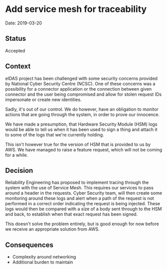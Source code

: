 # Add service mesh for traceability

Date: 2019-03-20

## Status

Accepted

## Context

eIDAS project has been challenged with some security concerns provided by
National Cyber Security Centre (NCSC). One of these concerns was a possibility
for a connector application or the connection between given connector and the
user being compromised and allow for stolen request IDs impersonate or create
new identities.

Sadly, it's out of our control. We do however, have an obligation to monitor
actions that are going through the system, in order to prove our innocence.

We have made a presumption, that Hardware Security Module (HSM) logs would be
able to tell us when it has been used to sign a thing and attach it to some of
the logs that we're currently holding.

This isn't however true for the version of HSM that is provided to us by AWS.
We have managed to raise a feature request, which will not be coming for a
while.

## Decision

Reliability Engineering has proposed to implement tracing through the system
with the use of Service Mesh. This requires our services to pass around a
header in the requests. Cyber Security team, will then create some monitoring
around these logs and alert when a path of the request is not performed in a
correct order indicating the request is being injected. These logs would then
be compared with a size of a body sent through to the HSM and back, to
establish when that exact request has been signed.

This doesn't solve the problem entirely, but is good enough for now before we
receive an appropriate solution from AWS.

## Consequences

- Complexity around networking
- Additional burden to maintain

